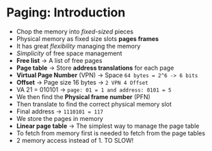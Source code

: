 # Paging: Introduction

- Chop the memory into _fixed-sized_ pieces
- Physical memory as fixed size slots **pages frames**
- It has great _flexibility_ managing the memory
- _Simplicity_ of free space management
- **Free list** -> A list of free pages
- **Page table** -> Store **address translations** for each page
- **Virtual Page Number** (VPN) -> Space `64 bytes = 2^6 -> 6 bits`
- **Offset** -> Page size 16 bytes -> `2 VPN 4 Offset`
- VA 21 = 010101 -> `page: 01 = 1 and address: 0101 = 5`
- We then find the **Physical frame number** (PFN)
- Then translate to find the correct physical memory slot
- Final address -> `1110101 = 117`
- We store the pages in memory
- **Linear page table** -> The simplest way to manage the page table
- To fetch from memory first is needed to fetch from the page tables
- 2 memory access instead of 1. TO SLOW!
